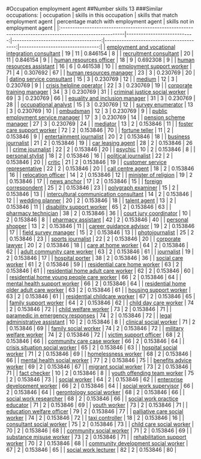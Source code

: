 #Occupation employment agent
##Number skills 13
###Similar occupations:
| occupation                                                                                              |   skills in this occupation |   skills that match employment agent |   percentage match with employment agent |   skills not in employment agent |
|:--------------------------------------------------------------------------------------------------------|----------------------------:|-------------------------------------:|-----------------------------------------:|---------------------------------:|
| [employment and vocational integration consultant](employment_and_vocational_integration_consultant.md) |                          19 |                                   11 |                                 0.846154 |                                8 |
| [recruitment consultant](recruitment_consultant.md)                                                     |                          20 |                                   11 |                                 0.846154 |                                9 |
| [human resources officer](human_resources_officer.md)                                                   |                          18 |                                    9 |                                 0.692308 |                                9 |
| [human resources assistant](human_resources_assistant.md)                                               |                          16 |                                    6 |                                 0.461538 |                               10 |
| [employment support worker](employment_support_worker.md)                                               |                          71 |                                    4 |                                 0.307692 |                               67 |
| [human resources manager](human_resources_manager.md)                                                   |                          23 |                                    3 |                                 0.230769 |                               20 |
| [dating service consultant](dating_service_consultant.md)                                               |                          15 |                                    3 |                                 0.230769 |                               12 |
| [medium](medium.md)                                                                                     |                          12 |                                    3 |                                 0.230769 |                                9 |
| [crisis helpline operator](crisis_helpline_operator.md)                                                 |                          22 |                                    3 |                                 0.230769 |                               19 |
| [corporate training manager](corporate_training_manager.md)                                             |                          34 |                                    3 |                                 0.230769 |                               31 |
| [criminal justice social worker](criminal_justice_social_worker.md)                                     |                          69 |                                    3 |                                 0.230769 |                               66 |
| [equality and inclusion manager](equality_and_inclusion_manager.md)                                     |                          31 |                                    3 |                                 0.230769 |                               28 |
| [occupational analyst](occupational_analyst.md)                                                         |                          15 |                                    3 |                                 0.230769 |                               12 |
| [survey enumerator](survey_enumerator.md)                                                               |                          13 |                                    3 |                                 0.230769 |                               10 |
| [ombudsman](ombudsman.md)                                                                               |                          12 |                                    3 |                                 0.230769 |                                9 |
| [public employment service manager](public_employment_service_manager.md)                               |                          17 |                                    3 |                                 0.230769 |                               14 |
| [pension scheme manager](pension_scheme_manager.md)                                                     |                          27 |                                    3 |                                 0.230769 |                               24 |
| [mediator](mediator.md)                                                                                 |                          13 |                                    2 |                                 0.153846 |                               11 |
| [foster care support worker](foster_care_support_worker.md)                                             |                          72 |                                    2 |                                 0.153846 |                               70 |
| [fortune teller](fortune_teller.md)                                                                     |                          11 |                                    2 |                                 0.153846 |                                9 |
| [entertainment journalist](entertainment_journalist.md)                                                 |                          20 |                                    2 |                                 0.153846 |                               18 |
| [business journalist](business_journalist.md)                                                           |                          21 |                                    2 |                                 0.153846 |                               19 |
| [car leasing agent](car_leasing_agent.md)                                                               |                          28 |                                    2 |                                 0.153846 |                               26 |
| [crime journalist](crime_journalist.md)                                                                 |                          22 |                                    2 |                                 0.153846 |                               20 |
| [psychic](psychic.md)                                                                                   |                          10 |                                    2 |                                 0.153846 |                                8 |
| [personal stylist](personal_stylist.md)                                                                 |                          18 |                                    2 |                                 0.153846 |                               16 |
| [political journalist](political_journalist.md)                                                         |                          22 |                                    2 |                                 0.153846 |                               20 |
| [critic](critic.md)                                                                                     |                          21 |                                    2 |                                 0.153846 |                               19 |
| [customer service representative](customer_service_representative.md)                                   |                          22 |                                    2 |                                 0.153846 |                               20 |
| [call centre agent](call_centre_agent.md)                                                               |                          18 |                                    2 |                                 0.153846 |                               16 |
| [relocation officer](relocation_officer.md)                                                             |                          14 |                                    2 |                                 0.153846 |                               12 |
| [minister of religion](minister_of_religion.md)                                                         |                          19 |                                    2 |                                 0.153846 |                               17 |
| [news anchor](news_anchor.md)                                                                           |                          17 |                                    2 |                                 0.153846 |                               15 |
| [foreign correspondent](foreign_correspondent.md)                                                       |                          25 |                                    2 |                                 0.153846 |                               23 |
| [polygraph examiner](polygraph_examiner.md)                                                             |                          15 |                                    2 |                                 0.153846 |                               13 |
| [intercultural communication consultant](intercultural_communication_consultant.md)                     |                          14 |                                    2 |                                 0.153846 |                               12 |
| [wedding planner](wedding_planner.md)                                                                   |                          20 |                                    2 |                                 0.153846 |                               18 |
| [talent agent](talent_agent.md)                                                                         |                          13 |                                    2 |                                 0.153846 |                               11 |
| [disability support worker](disability_support_worker.md)                                               |                          65 |                                    2 |                                 0.153846 |                               63 |
| [pharmacy technician](pharmacy_technician.md)                                                           |                          38 |                                    2 |                                 0.153846 |                               36 |
| [court jury coordinator](court_jury_coordinator.md)                                                     |                          10 |                                    2 |                                 0.153846 |                                8 |
| [pharmacy assistant](pharmacy_assistant.md)                                                             |                          42 |                                    2 |                                 0.153846 |                               40 |
| [personal shopper](personal_shopper.md)                                                                 |                          13 |                                    2 |                                 0.153846 |                               11 |
| [career guidance advisor](career_guidance_advisor.md)                                                   |                          19 |                                    2 |                                 0.153846 |                               17 |
| [field survey manager](field_survey_manager.md)                                                         |                          15 |                                    2 |                                 0.153846 |                               13 |
| [photojournalist](photojournalist.md)                                                                   |                          25 |                                    2 |                                 0.153846 |                               23 |
| [sports journalist](sports_journalist.md)                                                               |                          22 |                                    2 |                                 0.153846 |                               20 |
| [corporate lawyer](corporate_lawyer.md)                                                                 |                          20 |                                    2 |                                 0.153846 |                               18 |
| [care at home worker](care_at_home_worker.md)                                                           |                          64 |                                    2 |                                 0.153846 |                               62 |
| [adult community care worker](adult_community_care_worker.md)                                           |                          63 |                                    2 |                                 0.153846 |                               61 |
| [journalist](journalist.md)                                                                             |                          19 |                                    2 |                                 0.153846 |                               17 |
| [hospital porter](hospital_porter.md)                                                                   |                          38 |                                    2 |                                 0.153846 |                               36 |
| [social care worker](social_care_worker.md)                                                             |                          61 |                                    2 |                                 0.153846 |                               59 |
| [residential care home worker](residential_care_home_worker.md)                                         |                          63 |                                    2 |                                 0.153846 |                               61 |
| [residential home adult care worker](residential_home_adult_care_worker.md)                             |                          62 |                                    2 |                                 0.153846 |                               60 |
| [residential home young people care worker](residential_home_young_people_care_worker.md)               |                          66 |                                    2 |                                 0.153846 |                               64 |
| [mental health support worker](mental_health_support_worker.md)                                         |                          66 |                                    2 |                                 0.153846 |                               64 |
| [residential home older adult care worker](residential_home_older_adult_care_worker.md)                 |                          63 |                                    2 |                                 0.153846 |                               61 |
| [housing support worker](housing_support_worker.md)                                                     |                          63 |                                    2 |                                 0.153846 |                               61 |
| [residential childcare worker](residential_childcare_worker.md)                                         |                          67 |                                    2 |                                 0.153846 |                               65 |
| [family support worker](family_support_worker.md)                                                       |                          64 |                                    2 |                                 0.153846 |                               62 |
| [child day care worker](child_day_care_worker.md)                                                       |                          74 |                                    2 |                                 0.153846 |                               72 |
| [child welfare worker](child_welfare_worker.md)                                                         |                          73 |                                    2 |                                 0.153846 |                               71 |
| [paramedic in emergency responses](paramedic_in_emergency_responses.md)                                 |                          74 |                                    2 |                                 0.153846 |                               72 |
| [legal administrative assistant](legal_administrative_assistant.md)                                     |                          10 |                                    2 |                                 0.153846 |                                8 |
| [clinical social worker](clinical_social_worker.md)                                                     |                          71 |                                    2 |                                 0.153846 |                               69 |
| [family social worker](family_social_worker.md)                                                         |                          74 |                                    2 |                                 0.153846 |                               72 |
| [military welfare worker](military_welfare_worker.md)                                                   |                          74 |                                    2 |                                 0.153846 |                               72 |
| [victim support officer](victim_support_officer.md)                                                     |                          68 |                                    2 |                                 0.153846 |                               66 |
| [community care case worker](community_care_case_worker.md)                                             |                          66 |                                    2 |                                 0.153846 |                               64 |
| [crisis situation social worker](crisis_situation_social_worker.md)                                     |                          65 |                                    2 |                                 0.153846 |                               63 |
| [hospital social worker](hospital_social_worker.md)                                                     |                          71 |                                    2 |                                 0.153846 |                               69 |
| [homelessness worker](homelessness_worker.md)                                                           |                          68 |                                    2 |                                 0.153846 |                               66 |
| [mental health social worker](mental_health_social_worker.md)                                           |                          77 |                                    2 |                                 0.153846 |                               75 |
| [benefits advice worker](benefits_advice_worker.md)                                                     |                          69 |                                    2 |                                 0.153846 |                               67 |
| [migrant social worker](migrant_social_worker.md)                                                       |                          73 |                                    2 |                                 0.153846 |                               71 |
| [fact checker](fact_checker.md)                                                                         |                          10 |                                    2 |                                 0.153846 |                                8 |
| [youth offending team worker](youth_offending_team_worker.md)                                           |                          75 |                                    2 |                                 0.153846 |                               73 |
| [social worker](social_worker.md)                                                                       |                          64 |                                    2 |                                 0.153846 |                               62 |
| [enterprise development worker](enterprise_development_worker.md)                                       |                          66 |                                    2 |                                 0.153846 |                               64 |
| [social work supervisor](social_work_supervisor.md)                                                     |                          66 |                                    2 |                                 0.153846 |                               64 |
| [gerontology social worker](gerontology_social_worker.md)                                               |                          68 |                                    2 |                                 0.153846 |                               66 |
| [social work researcher](social_work_researcher.md)                                                     |                          68 |                                    2 |                                 0.153846 |                               66 |
| [social work practice educator](social_work_practice_educator.md)                                       |                          71 |                                    2 |                                 0.153846 |                               69 |
| [youth worker](youth_worker.md)                                                                         |                          73 |                                    2 |                                 0.153846 |                               71 |
| [education welfare officer](education_welfare_officer.md)                                               |                          79 |                                    2 |                                 0.153846 |                               77 |
| [palliative care social worker](palliative_care_social_worker.md)                                       |                          74 |                                    2 |                                 0.153846 |                               72 |
| [taxi controller](taxi_controller.md)                                                                   |                          18 |                                    2 |                                 0.153846 |                               16 |
| [consultant social worker](consultant_social_worker.md)                                                 |                          75 |                                    2 |                                 0.153846 |                               73 |
| [child care social worker](child_care_social_worker.md)                                                 |                          70 |                                    2 |                                 0.153846 |                               68 |
| [community social worker](community_social_worker.md)                                                   |                          71 |                                    2 |                                 0.153846 |                               69 |
| [substance misuse worker](substance_misuse_worker.md)                                                   |                          73 |                                    2 |                                 0.153846 |                               71 |
| [rehabilitation support worker](rehabilitation_support_worker.md)                                       |                          70 |                                    2 |                                 0.153846 |                               68 |
| [community development social worker](community_development_social_worker.md)                           |                          67 |                                    2 |                                 0.153846 |                               65 |
| [social work lecturer](social_work_lecturer.md)                                                         |                          82 |                                    2 |                                 0.153846 |                               80 |
